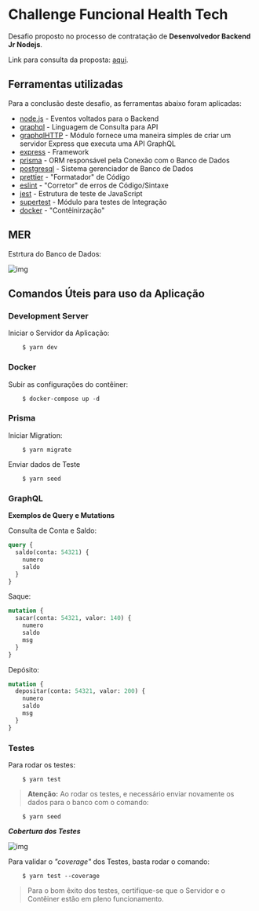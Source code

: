 # Challenge Funcional Health Tech

Desafio proposto no processo de contratação de **Desenvolvedor Backend Jr Nodejs**.

Link para consulta da proposta: [aqui].

## Ferramentas utilizadas

Para a conclusão deste desafio, as ferramentas abaixo foram aplicadas:

- [node.js] - Eventos voltados para o Backend
- [graphql] - Linguagem de Consulta para API
- [graphqlHTTP] - Módulo fornece uma maneira simples de criar um servidor Express que executa uma API GraphQL
- [express] - Framework
- [prisma] - ORM responsável pela Conexão com o Banco de Dados
- [postgresql] - Sistema gerenciador de Banco de Dados
- [prettier] - "Formatador" de Código
- [eslint] - "Corretor" de erros de Código/Sintaxe
- [jest] - Estrutura de teste de JavaScript
- [supertest] - Módulo para testes de Integração
- [docker] - "Contêinirzação"

## MER

Estrtura do Banco de Dados:

![img](https://github.com/padupe/funcional-nodejs/blob/feature/graphql/readmeimg/MER.png)

## Comandos Úteis para uso da Aplicação

### Development Server

Iniciar o Servidor da Aplicação:

```
    $ yarn dev
```

### Docker

Subir as configurações do contêiner:

```
    $ docker-compose up -d
```

### Prisma

Iniciar Migration:

```
    $ yarn migrate
```

Enviar dados de Teste

```
    $ yarn seed
```

### GraphQL

**Exemplos de Query e Mutations**

Consulta de Conta e Saldo:

```graphql
query {
  saldo(conta: 54321) {
    numero
    saldo
  }
}
```

Saque:

```graphql
mutation {
  sacar(conta: 54321, valor: 140) {
    numero
    saldo
    msg
  }
}
```

Depósito:

```graphql
mutation {
  depositar(conta: 54321, valor: 200) {
    numero
    saldo
    msg
  }
}
```

### Testes

Para rodar os testes:

```
    $ yarn test
```

> **Atenção:** Ao rodar os testes, e necessário enviar novamente os dados para o banco com o comando:

```
    $ yarn seed
```

**_Cobertura dos Testes_**

![img](https://github.com/padupe/funcional-nodejs/blob/feature/graphql/readmeimg/coverage.png)

Para validar o _"coverage"_ dos Testes, basta rodar o comando:

```
    $ yarn test --coverage
```

> Para o bom êxito dos testes, certifique-se que o Servidor e o Contêiner estão em pleno funcionamento.

[//]: #
[aqui]: https://github.com/funcional-health/challenge/blob/master/node.md
[node.js]: http://nodejs.org
[graphql]: https://graphql.org/
[express]: https://expressjs.com/
[graphqlhttp]: https://github.com/graphql/express-graphql
[prisma]: https://www.prisma.io/
[postgresql]: https://www.postgresql.org/
[prettier]: https://prettier.io/
[eslint]: https://eslint.org/
[jest]: https://jestjs.io/
[supertest]: https://www.npmjs.com/package/supertest
[docker]: https://www.docker.com/
